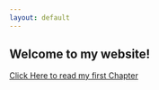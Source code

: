 ```yaml
---
layout: default
---
```


## Welcome to my website!

[Click Here to read my first Chapter](https://jonathan-dobson.github.io/github-pages-example/To-Love-You-Forever)
